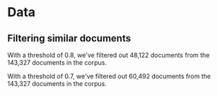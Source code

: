 # Data

## Filtering similar documents

With a threshold of 0.8, we've filtered out 48,122 documents from the 143,327 documents in the corpus.

With a threshold of 0.7, we've filtered out 60,492 documents from the 143,327 documents in the corpus.
